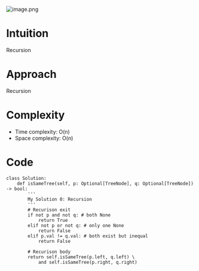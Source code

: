 ![image.png](https://pic.leetcode.cn/1696765340-gUQxUM-image.png)

# Intuition
Recursion
# Approach
Recursion
# Complexity
- Time complexity:
O(n)
- Space complexity:
O(n)
# Code
```
class Solution:
	def isSameTree(self, p: Optional[TreeNode], q: Optional[TreeNode]) -> bool:
		'''
        My Solution 0: Recursion
		'''
		# Recurison exit
		if not p and not q: # both None
			return True
		elif not p or not q: # only one None
			return False
		elif p.val != q.val: # both exist but inequal
			return False
		
		# Recurison body
		return self.isSameTree(p.left, q.left) \
			and self.isSameTree(p.right, q.right)
```